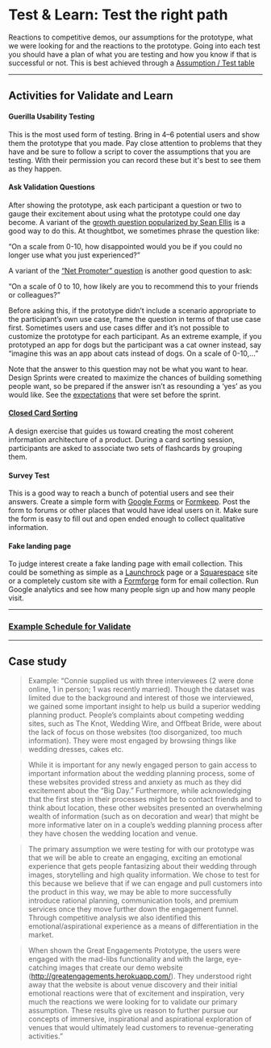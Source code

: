 # Test & Learn: Test the right path

Reactions to competitive demos, our assumptions for the prototype, what we were
looking for and the reactions to the prototype.
Going into each test you should have a plan of what you are testing and how you
know if that is successful or not. This is best achieved through a [Assumption /
Test table](../Exercises/assumptions.md)

---

## Activities for Validate and Learn

#### Guerilla Usability Testing

This is the most used form of testing. Bring in 4–6 potential users and show
them the prototype that you made. Pay close attention to problems that they have
and be sure to follow a script to cover the assumptions that you are testing.
With their permission you can record these but it's best to see them as they happen.

#### Ask Validation Questions

After showing the prototype, ask each participant a question or two to gauge
their excitement about using what the prototype could one day become. A variant
of the [growth question popularized by Sean
Ellis](http://www.startup-marketing.com/using-survey-io/) is a good way to do
this. At thoughtbot, we sometimes phrase the question like:

“On a scale from 0-10, how disappointed would you be if you could no longer use
what you just experienced?”

A variant of the [“Net Promoter”
question](http://www.startuplessonslearned.com/2013/10/rapid-iteration-for-mobile-app.html)
is another good question to ask:

“On a scale of 0 to 10, how likely are you to recommend this to your friends or
colleagues?”

Before asking this, if the prototype didn’t include a scenario appropriate to
the participant’s own use case, frame the question in terms of that use case
first. Sometimes users and use cases differ and it’s not possible to customize
the prototype for each participant. As an extreme example, if you prototyped an
app for dogs but the participant was a cat owner instead, say “imagine this was
an app about cats instead of dogs. On a scale of 0-10,...”

Note that the answer to this question may not be what you want to hear. Design
Sprints were created to maximize the chances of building something people want,
so be prepared if the answer isn’t as resounding a ‘yes’ as you would like. See
the [expectations](../0-Pre-Sprint/README.md) that were set before the sprint.

#### [Closed Card Sorting](../Exercises/card-sorting.md)

A design exercise that guides us toward creating the most coherent
information architecture of a product.
During a card sorting session,
participants are asked to associate two sets
of flashcards by grouping them.

#### Survey Test

This is a good way to reach a bunch of potential users and see their answers.
Create a simple form with [Google Forms](http://www.google.com/forms/about/)
or [Formkeep](https://formkeep.com/).
Post the form to forums or other places that would have ideal users on it.
Make sure the form is easy to fill out
and open ended enough to collect qualitative information.

#### Fake landing page

To judge interest create a fake landing page with email collection.
This could be something as simple
as a [Launchrock](http://launchrock.co/) page
or a [Squarespace](http://www.squarespace.com/) site or a
completely custom site with a [Formforge](https://formkeep.com/) form
for email collection. Run Google analytics and see how many people sign up and
how many people visit.

---

### [Example Schedule for Validate](Schedule.md)

---

## Case study

> Example: “Connie supplied us with three interviewees (2 were done online, 1 in
person; 1 was recently married). Though the dataset was limited due to the
background and interest of those we interviewed, we gained some important
insight to help us build a superior wedding planning product. People’s
complaints about competing wedding sites, such as The Knot, Wedding Wire, and
Offbeat Bride, were about the lack of focus on those websites (too
disorganized, too much information). They were most engaged by browsing things
like wedding dresses, cakes  etc.

> While it is important for any newly engaged person to gain access to important
information about the wedding planning process, some of these websites
provided stress and anxiety as much as they did excitement about the “Big
Day.” Furthermore, while acknowledging that the first step in their processes
might be to contact friends and to think about location, these other websites
presented an overwhelming wealth of information (such as on decoration and
wear) that might be more informative later on in a couple’s wedding planning
process after they have chosen the wedding location and venue.

> The primary assumption we were testing for with our prototype was that we will
be able to create an engaging, exciting an emotional experience that gets
people fantasizing about their wedding through images, storytelling and high
quality information. We chose to test for this because we believe that if we
can engage and pull customers into the product in this way, we may be able to
more successfully introduce rational planning, communication tools, and
premium services once they move further down the engagement funnel. Through
competitive analysis we also identified this emotional/aspirational experience
as a means of differentiation in the market.

> When shown the Great Engagements Prototype, the users were engaged with the
mad-libs functionality and with the large, eye-catching images that create our
demo website (http://greatengagements.herokuapp.com/). They understood right
away that the website is about venue discovery and their initial emotional
reactions were that of excitement and inspiration, very much the reactions we
were looking for to validate our primary assumption. These results give us
reason to further pursue our concepts of immersive, inspirational and
aspirational exploration of venues that would ultimately lead customers to
revenue-generating activities.”
